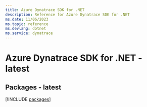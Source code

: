 ```yaml
---
title: Azure Dynatrace SDK for .NET
description: Reference for Azure Dynatrace SDK for .NET
ms.date: 11/06/2023
ms.topic: reference
ms.devlang: dotnet
ms.service: dynatrace
---
```

# Azure Dynatrace SDK for .NET - latest
## Packages - latest
[!INCLUDE [packages](dynatrace-index.md)]